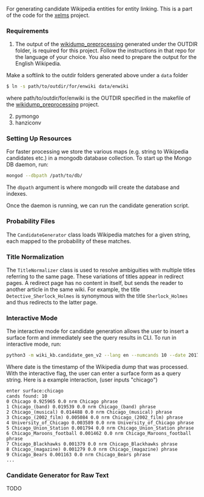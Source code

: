For generating candidate Wikipedia entities for entity linking. This is a part of the code for the [xelms](https://github.com/shyamupa/xelms) project.

### Requirements
1. The output of the [wikidump_preprocessing](https://github.com/shyamupa/wikidump_preprocessing) generated under the OUTDIR folder, is required for this project. Follow the instructions in that repo for the language of your choice. You also need to prepare the output for the English Wikipedia. 

Make a softlink to the outdir folders generated above under a `data` folder
```bash
$ ln -s path/to/outdir/for/enwiki data/enwiki
```  
where path/to/outdir/for/enwiki is the OUTDIR specified in the makefile of the [wikidump_preprocessing](https://github.com/shyamupa/wikidump_preprocessing) project.

2. pymongo
3. hanziconv

### Setting Up Resources
For faster processing we store the various maps (e.g. string to Wikipedia candidates etc.) in a mongodb database collection. 
To start up the Mongo DB daemon, run: 
```bash
mongod --dbpath /path/to/db/
``` 
The `dbpath` argument is where mongodb will create the database and indexes.  

Once the daemon is running, we can run the candidate generation script. 

### Probability Files
The `CandidateGenerator` class loads Wikipedia matches for a given string, each mapped to the probability of these matches. 

### Title Normalization
The `TitleNormalizer` class is used to resolve ambiguities with multiple titles referring to the same page. These variations of titles appear in redirect pages. A redirect page has no content in itself, but sends the reader to another article in the same wiki. For example, the title `Detective_Sherlock_Holmes` is synonymous with the title `Sherlock_Holmes` and thus redirects to the latter page. 

### Interactive Mode
The interactive mode for candidate generation allows the user to insert a surface form and immediately see the query results in CLI. To run in interactive mode, run: 
```bash
python3 -m wiki_kb.candidate_gen_v2 --lang en --numcands 10 --date 20170520 --interactive
```
Where date is the timestamp of the Wikipedia dump that was processed.
With the interactive flag, the user can enter a surface form as a query string. Here is a example interaction, (user inputs "chicago")

```
enter surface:chicago
cands found: 10
0 Chicago 0.925965 0.0 nrm Chicago phrase
1 Chicago_(band) 0.019539 0.0 nrm Chicago_(band) phrase
2 Chicago_(musical) 0.014488 0.0 nrm Chicago_(musical) phrase
3 Chicago_(2002_film) 0.005084 0.0 nrm Chicago_(2002_film) phrase
4 University_of_Chicago 0.003589 0.0 nrm University_of_Chicago phrase
5 Chicago_Union_Station 0.001794 0.0 nrm Chicago_Union_Station phrase
6 Chicago_Maroons_football 0.001462 0.0 nrm Chicago_Maroons_football phrase
7 Chicago_Blackhawks 0.001379 0.0 nrm Chicago_Blackhawks phrase
8 Chicago_(magazine) 0.001279 0.0 nrm Chicago_(magazine) phrase
9 Chicago_Bears 0.001163 0.0 nrm Chicago_Bears phrase
...
```

### Candidate Generator for Raw Text

TODO

